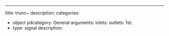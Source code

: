 ---
title: trunc~
description:
categories:
 - object
pdcategory: General
arguments:
inlets:
outlets:
  1st:
  - type: signal
    description:
